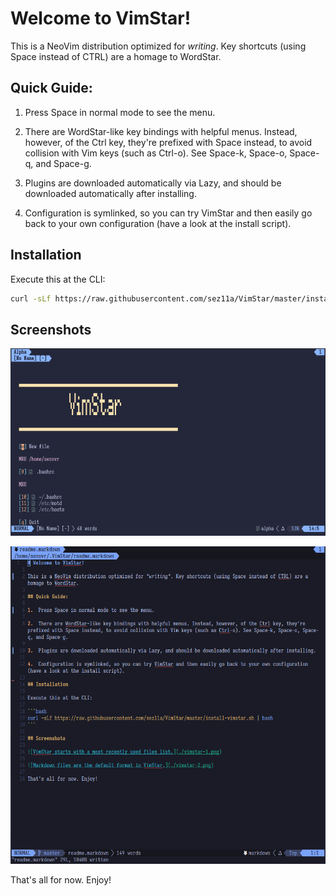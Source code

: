 # Welcome to VimStar! 

This is a NeoVim distribution optimized for *writing*. Key shortcuts (using Space instead of CTRL) are a homage to WordStar. 

## Quick Guide: 

1.  Press Space in normal mode to see the menu. 

2.  There are WordStar-like key bindings with helpful menus. Instead, however, of the Ctrl key, they're prefixed with Space instead, to avoid collision with Vim keys (such as Ctrl-o). See Space-k, Space-o, Space-q, and Space-g. 

3.  Plugins are downloaded automatically via Lazy, and should be downloaded automatically after installing. 

4.  Configuration is symlinked, so you can try VimStar and then easily go back to your own configuration (have a look at the install script). 

## Installation

Execute this at the CLI: 

```bash
curl -sLf https://raw.githubusercontent.com/sez11a/VimStar/master/install-vimstar.sh | bash
```

## Screenshots

![VimStar starts with a most recently used files list.](./vimstar-1.png)

![Markdown files are the default format in VimStar.](./vimstar-2.png)

That's all for now. Enjoy!
